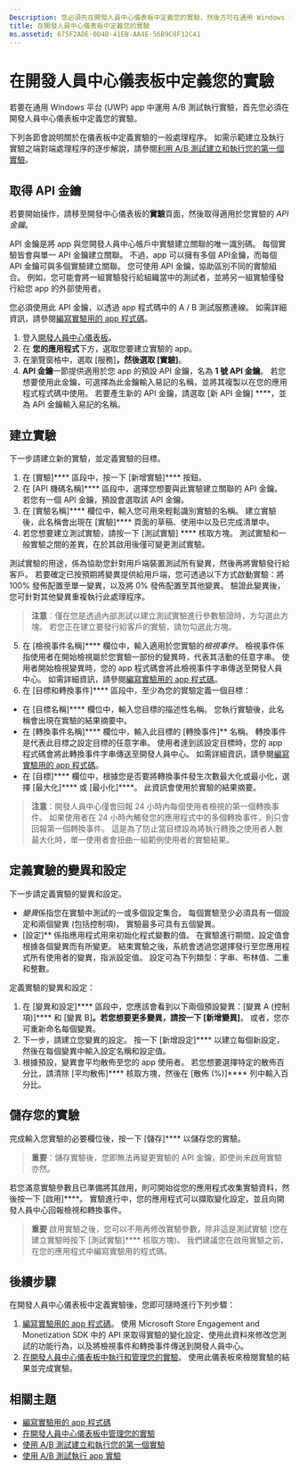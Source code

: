 ```yaml
---
Description: 您必須先在開發人員中心儀表板中定義您的實驗，然後方可在通用 Windows 平台 (UWP) app 中運用 A/B 測試執行實驗。
title: 在開發人員中心儀表板中定義您的實驗
ms.assetid: 675F2ADE-0D4B-41EB-AA4E-56B9C8F32C41
---
```


# 在開發人員中心儀表板中定義您的實驗

若要在通用 Windows 平台 (UWP) app 中運用 A/B 測試執行實驗，首先您必須在開發人員中心儀表板中定義您的實驗。

下列各節會說明關於在儀表板中定義實驗的一般處理程序。 如需示範建立及執行實驗之端對端處理程序的逐步解說，請參閱[利用 A/B 測試建立和執行您的第一個實驗](create-and-run-your-first-experiment-with-a-b-testing.md)。

## 取得 API 金鑰

若要開始操作，請移至開發中心儀表板的**實驗**頁面，然後取得適用於您實驗的 *API 金鑰*。

API 金鑰是將 app 與您開發人員中心帳戶中實驗建立關聯的唯一識別碼。 每個實驗皆會與單一 API 金鑰建立關聯。 不過，app 可以擁有多個 API金鑰，而每個 API 金鑰可與多個實驗建立關聯。 您可使用 API 金鑰，協助區別不同的實驗組合。 例如，您可能會將一組實驗發行給組織當中的測試者，並將另一組實驗僅發行給您 app 的外部使用者。

您必須使用此 API 金鑰，以透過 app 程式碼中的 A / B 測試服務連線。 如需詳細資訊，請參閱[編寫實驗用的 app 程式碼](code-your-experiment-in-your-app.md)。

1. 登入[開發人員中心儀表板](https://dev.windows.com/overview)。
2. 在 **您的應用程式**下方，選取您要建立實驗的 app。
3. 在瀏覽窗格中，選取 [服務]****，然後選取 [實驗]****。
4. **API 金鑰**一節提供適用於您 app 的預設 API 金鑰，名為 **1 號 API 金鑰**。 若您想要使用此金鑰，可選擇為此金鑰輸入易記的名稱，並將其複製以在您的應用程式程式碼中使用。 若要產生新的 API 金鑰，請選取 [新 API 金鑰] ****，並為 API 金鑰輸入易記的名稱。

## 建立實驗

下一步請建立新的實驗，並定義實驗的目標。

1. 在 [實驗]**** 區段中，按一下 [新增實驗]**** 按鈕。
2. 在 [API 機碼名稱]**** 區段中，選擇您想要與此實驗建立關聯的 API 金鑰。 若您有一個 API 金鑰，預設會選取該 API 金鑰。
3. 在 [實驗名稱]**** 欄位中，輸入您可用來輕鬆識別實驗的名稱。 建立實驗後，此名稱會出現在 [實驗]**** 頁面的草稿、使用中以及已完成清單中。
4. 若您想要建立測試實驗，請按一下 [測試實驗] **** 核取方塊。 測試實驗和一般實驗之間的差異，在於其啟用後僅可變更測試實驗。

  測試實驗的用途，係為協助您針對用戶端裝置測試所有變異，然後再將實驗發行給客戶。 若要確定已按預期將變異提供給用戶端，您可透過以下方式啟動實驗：將 100% 發佈配置至單一變異，以及將 0% 發佈配置至其他變異。 驗證此變異後，您可針對其他變異重複執行此處理程序。
  > **注意**：僅在您是透過內部測試以建立測試實驗進行參數驗證時，方勾選此方塊。 若您正在建立要發行給客戶的實驗，請勿勾選此方塊。

5. 在 [檢視事件名稱]**** 欄位中，輸入適用於您實驗的*檢視事件*。 檢視事件係指使用者在開始檢視屬於您實驗一部份的變異時，代表其活動的任意字串。 使用者開始檢視變異時，您的 app 程式碼會將此檢視事件字串傳送至開發人員中心。 如需詳細資訊，請參閱[編寫實驗用的 app 程式碼](code-your-experiment-in-your-app.md)。
6. 在 [目標和轉換事件]**** 區段中，至少為您的實驗定義一個目標：
  * 在 [目標名稱]**** 欄位中，輸入您目標的描述性名稱。 您執行實驗後，此名稱會出現在實驗的結果摘要中。
  * 在 [轉換事件名稱]**** 欄位中，輸入此目標的 [轉換事件]** 名稱。 轉換事件是代表此目標之設定目標的任意字串。 使用者達到該設定目標時，您的 app 程式碼會將此轉換事件字串傳送至開發人員中心。 如需詳細資訊，請參閱[編寫實驗用的 app 程式碼](code-your-experiment-in-your-app.md)。
  * 在 [目標]**** 欄位中，根據您是否要將轉換事件發生次數最大化或最小化，選擇 [最大化]**** 或 [最小化]****。 此資訊會使用於實驗的結果摘要。

  >**注意**：開發人員中心僅會回報 24 小時內每個使用者檢視的第一個轉換事件。 如果使用者在 24 小時內觸發您的應用程式中的多個轉換事件，則只會回報第一個轉換事件。 這是為了防止當目標設為將執行轉換之使用者人數最大化時，單一使用者會扭曲一組範例使用者的實驗結果。

## 定義實驗的變異和設定

下一步請定義實驗的變異和設定。

* *變異*係指您在實驗中測試的一或多個設定集合。 每個實驗至少必須具有一個設定和兩個變異 (包括控制項)。 實驗最多可具有五個變異。
* [設定]** 係指應用程式用來初始化程式變數的值。 在實驗進行期間，設定值會根據各個變異而有所變更。 結束實驗之後，系統會透過您選擇發行至您應用程式所有使用者的變異，指派設定值。 設定可為下列類型：字串、布林值、二重和整數。

定義實驗的變異和設定：
1. 在 [變異和設定]**** 區段中，您應該會看到以下兩個預設變異：[變異 A (控制項)]**** 和 [變異 B]****。若您想要更多變異，請按一下 [新增變異]****。 或者，您亦可重新命名每個變異。
2. 下一步，請建立您變異的設定。 按一下 [新增設定]**** 以建立每個新設定，然後在每個變異中輸入設定名稱和設定值。
3. 根據預設，變異會平均散佈至您的 app 使用者。 若您想要選擇特定的散佈百分比，請清除 [平均散佈]**** 核取方塊，然後在 [散佈 (%)]**** 列中輸入百分比。

## 儲存您的實驗

完成輸入您實驗的必要欄位後，按一下 [儲存]**** 以儲存您的實驗。

> **重要**：儲存實驗後，您即無法再變更實驗的 API 金鑰，即使尚未啟用實驗亦然。

若您滿意實驗參數且已準備將其啟用，則可開始從您的應用程式收集實驗資料，然後按一下 [啟用]****。 實驗進行中，您的應用程式可以擷取變化設定，並且向開發人員中心回報檢視和轉換事件。

> **重要** 啟用實驗之後，您可以不用再修改實驗參數，除非這是測試實驗 (您在建立實驗時按下 [測試實驗]**** 核取方塊)。 我們建議您在啟用實驗之前，在您的應用程式中編寫實驗用的程式碼。

## 後續步驟

在開發人員中心儀表板中定義實驗後，您即可隨時進行下列步驟：
1. [編寫實驗用的 app 程式碼](code-your-experiment-in-your-app.md)。 使用 Microsoft Store Engagement and Monetization SDK 中的 API 來取得實驗的變化設定、使用此資料來修改您測試的功能行為，以及將檢視事件和轉換事件傳送到開發人員中心。
2. [在開發人員中心儀表板中執行和管理您的實驗](manage-your-experiment.md)。 使用此儀表板來檢閱實驗的結果並完成實驗。

## 相關主題

  * [編寫實驗用的 app 程式碼](code-your-experiment-in-your-app.md)
  * [在開發人員中心儀表板中管理您的實驗](manage-your-experiment.md)
  * [使用 A/B 測試建立和執行您的第一個實驗](create-and-run-your-first-experiment-with-a-b-testing.md)
  * [使用 A/B 測試執行 app 實驗](run-app-experiments-with-a-b-testing.md)


<!--HONumber=Mar16_HO5-->


